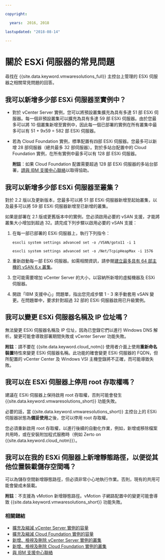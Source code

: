 ```yaml
---

copyright:

  years:  2016, 2018

lastupdated: "2018-08-14"

---
```


# 關於 ESXi 伺服器的常見問題

尋找在 {{site.data.keyword.vmwaresolutions_full}} 主控台上管理的 ESXi 伺服器之相關常見問題的回答。

## 我可以新增多少部 ESXi 伺服器至實例中？

* 對於 vCenter Server 實例，您可以將預設叢集擴充為具有多達 51 部 ESXi 伺服器。每一個非預設叢集可以擴充為具有多達 59 部 ESXi 伺服器。由於您最多可以將 10 個叢集新增至實例中，因此每一個已部署的實例在所有叢集中最多可以有 51 + 9x59 = 582 部 ESXi 伺服器。
* 若為 Cloud Foundation 實例，標準配置有四部 ESXi 伺服器。您最多可以新增 28 部伺服器（總共最多 32 部伺服器）。對於多站台配置中的 Cloud Foundation 實例，在所有實例中最多可以有 128 部 ESXi 伺服器。

  **附註**：如果 Cloud Foundation 配置需要超過 128 部 ESXi 伺服器的多站台部署，[請與 IBM 支援中心聯絡](trbl_support.html)以取得協助。

## 我可以新增多少部 ESXi 伺服器至叢集？

對於 2.2 版以及更新版本，您最多可以將 51 部 ESXi 伺服器新增至起始叢集，以及最多可以將 59 部 ESXi 伺服器新增至已新增的叢集。

如果是部署在 2.1 版或更舊版本中的實例，您必須啟用必要的 vSAN 支援，才能將叢集大小增加到超過 32。請完成下列步驟以啟用必要的 vSAN 支援：

1. 在每一部已部署的 ESXi 伺服器上，執行下列指令：

   `esxcli system settings advanced set -o /VSAN/goto11 -i 1`

   `esxcli system settings advanced set -o /Net/TcpipHeapMax -i 1576`

2. 重新啟動每一部 ESXi 伺服器。如需相關資訊，請參閱[建立最多具有 64 部主機的 vSAN 6.x 叢集](https://kb.vmware.com/s/article/2110081)。
3. 您可能需要增加 vCenter Server 的大小，以容納所新增的虛擬機器及 ESXi 伺服器。
4. 開啟「IBM 支援中心」問題單，指出您完成步驟 1 - 3 來手動套用 vSAN 變更。在問題單中，要求針對超過 32 部的 ESXi 伺服器啟用已升級實例。

## 我可以變更 ESXi 伺服器名稱及 IP 位址嗎？

無法變更 ESXi 伺服器名稱及 IP 位址，因為已登錄它們以進行 Windows DNS 解析。變更可能會導致部署期間失敗或 vCenter Server 功能失敗。

**附註**：請不要在 {{site.data.keyword.cloud_notm}} 使用者介面上使用**重新命名裝置**特性來變更 ESXi 伺服器名稱。此功能的確會變更 ESXi 伺服器的 FQDN，但所配置的 vCenter Center 及 Windows VSI 主機登錄將不正確，而可能導致失敗。

## 我可以在 ESXi 伺服器上停用 root 存取權嗎？

建議在 ESXi 伺服器上保持啟用 root 存取權，否則可能會發生 {{site.data.keyword.vmwaresolutions_short}} 功能失敗。

必要的話，當 {{site.data.keyword.vmwaresolutions_short}} 主控台上的 ESXi 伺服器狀態為**備妥使用**之後，您可以停用 root 存取權。

您必須重新啟用 root 存取權，以進行後續的自動化作業，例如，新增或移除檔案共用時，或在安裝附加程式服務時（例如 Zerto on {{site.data.keyword.cloud_notm}}）。

## 我可以在我的 ESXi 伺服器上新增靜態路徑，以便從其他位置裝載儲存空間嗎？

可以為儲存空間新增靜態路徑，但必須非常小心地執行作業。否則，現有的共用可能會變成未裝載。

**附註**：不支援為 vMotion 新增靜態路徑。vMotion 子網路配置中的變更可能會導致 {{site.data.keyword.vmwaresolutions_short}} 功能失敗。

### 相關鏈結

* [擴充及縮減 vCenter Server 實例的容量](../vcenter/vc_addingremovingservers.html)
* [擴充及縮減 Cloud Foundation 實例的容量](../sddc/sd_addingremovingservers.html)
* [新增、檢視及刪除 vCenter Server 實例的叢集](../vcenter/vc_addingviewingclusters.html)
* [新增、檢視及刪除 Cloud Foundation 實例的叢集](../sddc/sd_addingviewingclusters.html)
* [與 IBM 支援中心聯絡](trbl_support.html)
